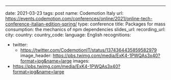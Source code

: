 ---
date: 2021-03-23
tags: post
name: Codemotion Italy
url: https://events.codemotion.com/conferences/online/2021/online-tech-conference-italian-edition-spring/
type: conference
title: Packages for mass consumption: the mechanics of npm dependencies
slides_url: 
recording_url: 
city: 
country: 
country_code: 
language: English
recognitions:
  - twitter:
    - https://twitter.com/CodemotionIT/status/1374364435859582979
image_header: https://pbs.twimg.com/media/ExK4-1PWQAs3x40?format=jpg&name=large
images: 
  - https://pbs.twimg.com/media/ExK4-1PWQAs3x40?format=jpg&name=large
